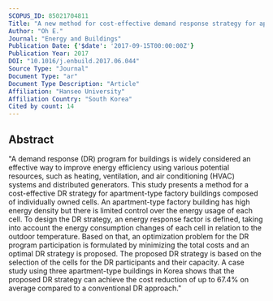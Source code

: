 ```yaml
---
SCOPUS_ID: 85021704811
Title: "A new method for cost-effective demand response strategy for apartment-type factory buildings"
Author: "Oh E."
Journal: "Energy and Buildings"
Publication Date: {'$date': '2017-09-15T00:00:00Z'}
Publication Year: 2017
DOI: "10.1016/j.enbuild.2017.06.044"
Source Type: "Journal"
Document Type: "ar"
Document Type Description: "Article"
Affiliation: "Hanseo University"
Affiliation Country: "South Korea"
Cited by count: 14
---
```


## Abstract
"A demand response (DR) program for buildings is widely considered an effective way to improve energy efficiency using various potential resources, such as heating, ventilation, and air conditioning (HVAC) systems and distributed generators. This study presents a method for a cost-effective DR strategy for apartment-type factory buildings composed of individually owned cells. An apartment-type factory building has high energy density but there is limited control over the energy usage of each cell. To design the DR strategy, an energy response factor is defined, taking into account the energy consumption changes of each cell in relation to the outdoor temperature. Based on that, an optimization problem for the DR program participation is formulated by minimizing the total costs and an optimal DR strategy is proposed. The proposed DR strategy is based on the selection of the cells for the DR participants and their capacity. A case study using three apartment-type buildings in Korea shows that the proposed DR strategy can achieve the cost reduction of up to 67.4% on average compared to a conventional DR approach."

